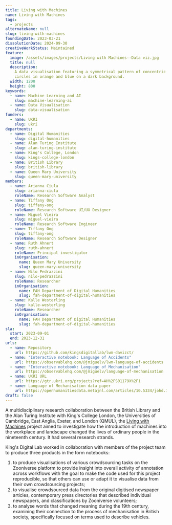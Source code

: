 ```yaml
---
title: Living with Machines
name: Living with Machines
tags:
  - projects
alternateName: null
slug: living-with-machines
foundingDate: 2023-03-21
dissolutionDate: 2024-09-30
creativeWorkStatus: Maintained
feature:
  image: /assets/images/projects/Living with Machines--Data viz.jpg
  title: null
  description:
    A data visualisation featuring a symmetrical pattern of concentric
    circles in orange and blue on a dark background.
  width: 1200
  height: 800
keywords:
  - name: Machine Learning and AI
    slug: machine-learning-ai
  - name: Data Visualisation
    slug: data-visualisation
funders:
  - name: UKRI
    slug: ukri
departments:
  - name: Digital Humanities
    slug: digital-humanities
  - name: Alan Turing Institute
    slug: alan-turing-institute
  - name: King's College, London
    slug: kings-college-london
  - name: British Library
    slug: british-library
  - name: Queen Mary University
    slug: queen-mary-university
members:
  - name: Arianna Ciula
    slug: arianna-ciula
    roleName: Research Software Analyst
  - name: Tiffany Ong
    slug: tiffany-ong
    roleName: Research Software UI/UX Designer
  - name: Miguel Vieira
    slug: miguel-vieira
    roleName: Research Software Engineer
  - name: Tiffany Ong
    slug: tiffany-ong
    roleName: Research Software Designer
  - name: Ruth Ahnert
    slug: ruth-ahnert
    roleName: Principal investigator
    inOrganisation:
      name: Queen Mary University
      slug: queen-mary-university
  - name: Nilo Pedrazzini
    slug: nilo-pedrazzini
    roleName: Researcher
    inOrganisation:
      name: FAH Department of Digital Humanities
      slug: fah-department-of-digital-humanities
  - name: Kalle Westerling
    slug: kalle-westerling
    roleName: Researcher
    inOrganisation:
      name: FAH Department of Digital Humanities
      slug: fah-department-of-digital-humanities
sla:
  start: 2023-09-01
  end: 2023-12-31
urls:
  - name: Repository
    url: https://github.com/kingsdigitallab/lwm-davizct/
  - name: "Interactive notebook: Language of Accidents"
    url: https://observablehq.com/@jmiguelv/lwm-language-of-accidents
  - name: "Interactive notebook: Language of Mechanisation"
    url: https://observablehq.com/@jmiguelv/language-of-mechanisation
  - name: UKRI URL
    url: https://gtr.ukri.org/projects?ref=AH%2FS01179X%2F1
  - name: Language of Mechanisation data paper
    url: https://openhumanitiesdata.metajnl.com/articles/10.5334/johd.195
draft: false
---
```


A multidisciplinary research collaboration between the British Library and the Alan Turing Institute with King's College London, the Universities of Cambridge, East Anglia, Exeter, and London (QMUL), the [Living with Machines](https://www.zooniverse.org/projects/bldigital/living-with-machines/) project aimed to investigate how the introduction of machines into the workplace and landscape changed the lives of ordinary people in the nineteenth century. It had several research strands.

King's Digital Lab worked in collaboration with members of the project team to produce three products in the form notebooks:

1. to produce visualisations of various crowdsourcing tasks on the Zooniverse platform to provide insight into overall activity of annotation across workflows with the goal to make the code used for this project reproducible, so that others can use or adapt it to visualise data from their own crowdsourcing projects;
2. to visualise crowdsourced data from the original digitised newspaper articles, contemporary press directories that described individual newspapers, and classifications by Zooniverse volunteers;
3. to analyse words that changed meaning during the 19th century, examining their connection to the process of mechanisation in British society, specifically focused on terms used to describe vehicles.
